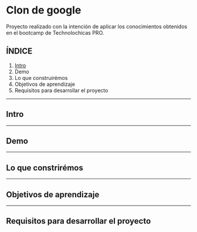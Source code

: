 # Clon de google

Proyecto realizado con la intención de aplicar los conocimientos obtenidos en el bootcamp de Technolochicas PRO.

## ÍNDICE

1. [Intro](url)
2. Demo
3. Lo que construirémos
4. Objetivos de aprendizaje
5. Requisitos para desarrollar el proyecto

**** 

## Intro

**** 
## Demo

****

## Lo que constrirémos

**** 
## Objetivos de aprendizaje

**** 

## Requisitos para desarrollar el proyecto